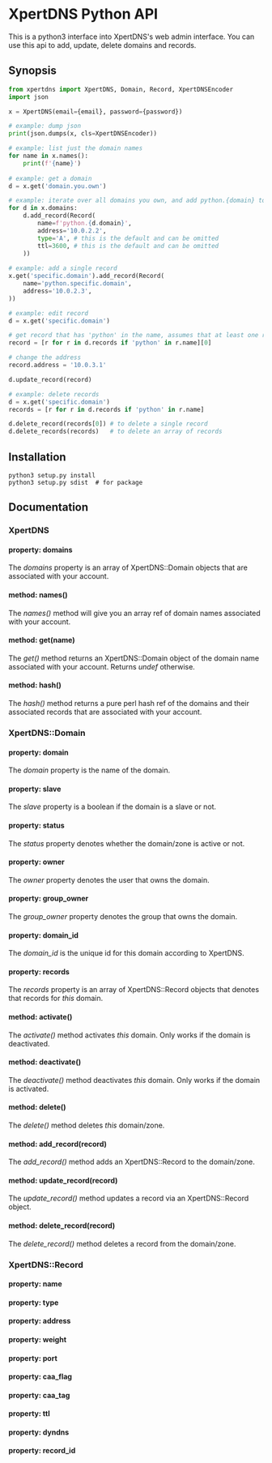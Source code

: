# XpertDNS Python API
This is a python3 interface into XpertDNS's web admin interface.  You can use this api to add, update, delete domains and records.

## Synopsis
```python
from xpertdns import XpertDNS, Domain, Record, XpertDNSEncoder
import json

x = XpertDNS(email={email}, password={password})

# example: dump json
print(json.dumps(x, cls=XpertDNSEncoder))

# example: list just the domain names
for name in x.names():
    print(f'{name}')
    
# example: get a domain
d = x.get('domain.you.own')

# example: iterate over all domains you own, and add python.{domain} to each one
for d in x.domains:
    d.add_record(Record(
        name=f'python.{d.domain}',
        address='10.0.2.2',
        type='A', # this is the default and can be omitted
        ttl=3600, # this is the default and can be omitted
    ))
    
# example: add a single record
x.get('specific.domain').add_record(Record(
    name='python.specific.domain',
    address='10.0.2.3',
))

# example: edit record
d = x.get('specific.domain')

# get record that has 'python' in the name, assumes that at least one record exists
record = [r for r in d.records if 'python' in r.name][0]

# change the address
record.address = '10.0.3.1'

d.update_record(record)

# example: delete records
d = x.get('specific.domain')
records = [r for r in d.records if 'python' in r.name]

d.delete_record(records[0]) # to delete a single record
d.delete_records(records)   # to delete an array of records

```

## Installation
    python3 setup.py install
    python3 setup.py sdist  # for package

## Documentation
### XpertDNS
#### property: domains
The *domains* property is an array of XpertDNS::Domain objects that are associated with your account.
#### method: names()
The *names()* method will give you an array ref of domain names associated with your account.
#### method: get(name)
The *get()* method returns an XpertDNS::Domain object of the domain name associated with your account.  Returns *undef* otherwise.
#### method: hash()
The *hash()* method returns a pure perl hash ref of the domains and their associated records that are associated with your account.

### XpertDNS::Domain
#### property: domain
The *domain* property is the name of the domain.
#### property: slave
The *slave* property is a boolean if the domain is a slave or not.
#### property: status
The *status* property denotes whether the domain/zone is active or not.
#### property: owner
The *owner* property denotes the user that owns the domain.
#### property: group_owner
The *group_owner* property denotes the group that owns the domain.
#### property: domain_id
The *domain_id* is the unique id for this domain according to XpertDNS.
#### property: records
The *records* property is an array of XpertDNS::Record objects that denotes that records for _this_ domain.

#### method: activate()
The *activate()* method activates _this_ domain.  Only works if the domain is deactivated.
#### method: deactivate()
The *deactivate()* method deactivates _this_ domain.  Only works if the domain is activated.
#### method: delete()
The *delete()* method deletes _this_ domain/zone.
#### method: add_record(record)
The *add_record()* method adds an XpertDNS::Record to the domain/zone.
#### method: update_record(record)
The *update_record()* method updates a record via an XpertDNS::Record object.
#### method: delete_record(record)
The *delete_record()* method deletes a record from the domain/zone.

### XpertDNS::Record
#### property: name
#### property: type
#### property: address
#### property: weight
#### property: port
#### property: caa_flag
#### property: caa_tag
#### property: ttl
#### property: dyndns
#### property: record_id


